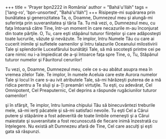 +++
title = 'Prayer bpn2222 in România'
author = "Bahá'u'lláh"
tags = ['lang-ro', 'bpn-unsorted', "Bahá'u'lláh"]
+++
Risipeşte-mi supărarea prin bunătatea şi generozitatea Ta, o, Doamne, Dumnezeul meu şi alungă-mi suferinţa prin suveranitatea şi tăria Ta. Tu mă vezi, o, Dumnezeul meu, cu faţa întoarsă către Tine, într-un moment în care necazurile m-au înconjurat din toate părţile. O, Tu, care eşti stăpânul tuturor fiinţelor şi care adăposteşti toate lucrurile, văzute şi nevăzute. Te implor, întru Numele Tău cu care ai cucerit inimile şi sufletele oamenilor şi întru talazurile Oceanului milostivirii Tale şi splendorile Luceafărului bunătăţii Tale, să mă socoteşti printre cei pe care nimic nu i-a împiedicat de a-şi întoarce faţa spre Tine, o, Tu, Stăpânul tuturor numelor şi Făuritorul cerurilor!

Tu vezi, o, Doamne, Dumnezeul meu, cele ce s-au abătut asupra mea în vremea zilelor Tale. Te implor, în numele Aceluia care este Aurora numelor Tale şi locul în care s-au ivit atributele Tale, să-mi hărăzeşti puterea de a mă ridica pentru a Te sluji şi a-Ţi preamări virtuţile. Tu eşti, cu adevărat, Cel Omnipotent, Cel Preaputernic, Cel deprins a răspunde rugăciunilor tuturor oamenilor!

şi în sfârşit, Te implor, întru lumina chipului Tău să binecuvântezi treburile mele, să-mi ierţi păcatele şi să-mi satisfaci nevoile. Tu eşti Cel a Cărui putere şi stăpânire a fost adeverită de toate limbile omeneşti şi a Cărui maiestate şi suveranitate a fost recunoscută de fiecare inimă înzestrată cu înţelegere. Nu există alt Dumnezeu afară de Tine, Cel care asculţi şi eşti gata să răspunzi.
